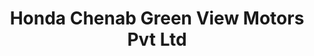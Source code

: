 ---
title: "Honda Chenab Green View Motors Pvt Ltd"
url: /fysl-abd/honda-chenab-green-view-motors-pvt-ltd/
shop: car repair
---